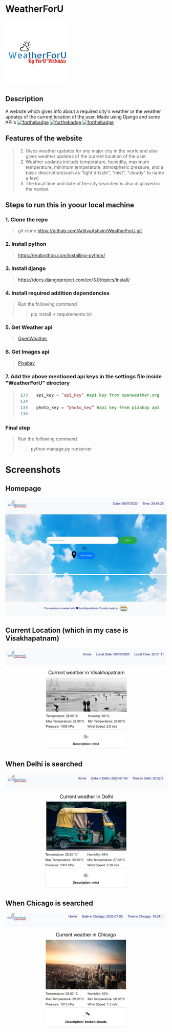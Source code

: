 # WeatherForU
![logo](static/img/logo.png)
## Description
A website which gives info about a required city's weather or the weather updates of the current location of the user. Made using Django and some API's
[![forthebadge](https://forthebadge.com/images/badges/made-with-python.svg)](https://forthebadge.com)
[![forthebadge](https://forthebadge.com/images/badges/built-with-love.svg)](https://forthebadge.com)
[![forthebadge](https://forthebadge.com/images/badges/check-it-out.svg)](https://forthebadge.com)
## Features of the website
>1. Gives weather updates for any major city in the world and also gives weather updates of the current location of the user.
>2. Weather updates include temperature, humidity, maximum temperature, minimum temperature, atmospheric pressure, and a basic description(such as "light drizzle", "mist", "cloudy" to name a few)
>3. The local time and date of the city searched is also displayed in the navbar.
## Steps to run this in yoour local machine
### 1. Clone the repo
> git clone https://github.com/AdityaAshvin/WeatherForU.git
### 2. Install python
> https://realpython.com/installing-python/
### 3. Install django
> https://docs.djangoproject.com/en/3.0/topics/install/
### 4. Install required addition dependencies
> Run the following command
>> pip install -r requirements.txt
### 5. Get Weather api
> [OpenWeather](https://openweathermap.org/)
### 6. Get Images api
> [Pixabay](https://pixabay.com/api/docs/)
### 7. Add the above mentioned api keys in the settings file inside "WeatherForU" directory
> ![ss](static/img/ss/api.JPG)
### Final step
> Run the following command
>> python manage.py runserver
# Screenshots
## Homepage
![homepage1](static/img/ss/home1.JPG)
![homepage2](static/img/ss/home2.JPG)
## Current Location (which in my case is Visakhapatnam)
![current1](static/img/ss/current1.JPG)
![current2](static/img/ss/current2.JPG)
## When Delhi is searched
![search1](static/img/ss/search_delhi1.JPG)
![search2](static/img/ss/search_delhi2.JPG)
## When Chicago is searched
![search1](static/img/ss/search_chicago1.JPG)
![search2](static/img/ss/search_chicago2.JPG)
